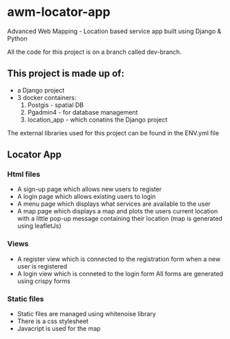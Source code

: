 # awm-locator-app
Advanced Web Mapping - Location based service app built using Django &amp; Python

All the code for this project is on a branch called dev-branch.

## This project is made up of:
- a Django project 
- 3 docker containers:
    1. Postgis - spatial DB
    2. Pgadmin4 - for database management 
    3. location_app - which conatins the Django project
    
 The external libraries used for this project can be found in the ENV.yml file
 
 ## Locator App
 ### Html files
 - A sign-up page which allows new users to register
 - A login page which allows existing users to login
 - A menu page which displays what services are available to the user
 - A map page which displays a map and plots the users current location with a little pop-up message containing their location (map is generated using leafletJs)
  
 
 ### Views
 - A register view which is connected to the registration form when a new user is registered
 - A login view which is conneted to the login form
 All forms are generated using crispy forms
 
 ### Static files
 - Static files are managed using whitenoise library
 - There is a css stylesheet 
 - Javacript is used for the map 
 
 
